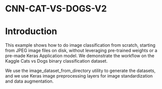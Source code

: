 # CNN-CAT-VS-DOGS-V2
# Introduction

This example shows how to do image classification from scratch, starting from JPEG image files on disk, without leveraging pre-trained weights or a pre-made Keras Application model. We demonstrate the workflow on the Kaggle Cats vs Dogs binary classification dataset.

We use the image_dataset_from_directory utility to generate the datasets, and we use Keras image preprocessing layers for image standardization and data augmentation.
